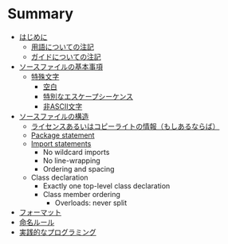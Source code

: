 # Summary

* [はじめに](README.md)
   * [用語についての注記](terminology-notes.md)
   * [ガイドについての注記](guide-notes.md)
* [ソースファイルの基本事項](source-file-basics.md)
   * [特殊文字](special-characters.md)
       * [空白](whitespace-characters.md)
       * [特別なエスケープシーケンス](special-escape-sequences.md)
       * [非ASCII文字](non-ascii-characters.md)
* [ソースファイルの構造](source-file-structure.md)
   * [ライセンスあるいはコピーライトの情報（もしあるならば）](license_or_copyright_information_if_present.md)
   * [Package statement](package_statement.md)
   * [Import statements](import_statements.md)
       * No wildcard imports
       * No line-wrapping
       * Ordering and spacing
   * Class declaration
       * Exactly one top-level class declaration
       * Class member ordering
           * Overloads: never split
* [フォーマット](formatting.md)
* [命名ルール](naming.md)
* [実践的なプログラミング](programming-practices.md)


